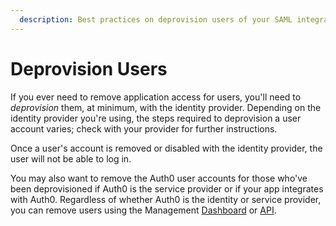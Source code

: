 ```yaml
---
  description: Best practices on deprovision users of your SAML integration
---
```


# Deprovision Users

If you ever need to remove application access for users, you'll need to *deprovision* them, at minimum, with the identity provider. Depending on the identity provider you're using, the steps required to deprovision a user account varies; check with your provider for further instructions.

Once a user's account is removed or disabled with the identity provider, the user will not be able to log in.

You may also want to remove the Auth0 user accounts for those who've been deprovisioned if Auth0 is the service provider or if your app integrates with Auth0. Regardless of whether Auth0 is the identity or service provider, you can remove users using the Management [Dashboard](${manage_url}/#/users) or [API](/api/management/v2#!/Users/delete_users_by_id).
